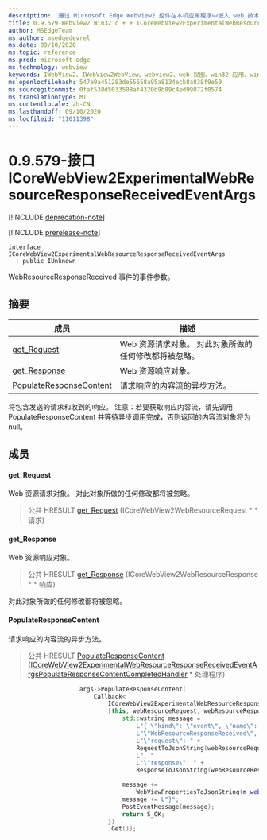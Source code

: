```yaml
---
description: '通过 Microsoft Edge WebView2 控件在本机应用程序中嵌入 web 技术 (HTML、CSS 和 JavaScript) '
title: 0.9.579-WebView2 Win32 c + + ICoreWebView2ExperimentalWebResourceResponseReceivedEventArgs
author: MSEdgeTeam
ms.author: msedgedevrel
ms.date: 09/10/2020
ms.topic: reference
ms.prod: microsoft-edge
ms.technology: webview
keywords: IWebView2、IWebView2WebView、webview2、web 视图、win32 应用、win32、edge、ICoreWebView2、ICoreWebView2Controller、浏览器控件、边缘 html、ICoreWebView2ExperimentalWebResourceResponseReceivedEventArgs
ms.openlocfilehash: 547e9a451283de55658a95a8134ecb8a838f9e50
ms.sourcegitcommit: 0faf538d5033508af4320b9b89c4ed99872f0574
ms.translationtype: MT
ms.contentlocale: zh-CN
ms.lasthandoff: 09/10/2020
ms.locfileid: "11011398"
---
```

# 0.9.579-接口 ICoreWebView2ExperimentalWebResourceResponseReceivedEventArgs 

[!INCLUDE [deprecation-note](../../includes/deprecation-note.md)]

[!INCLUDE [prerelease-note](../../includes/prerelease-note.md)]

```
interface ICoreWebView2ExperimentalWebResourceResponseReceivedEventArgs
  : public IUnknown
```

WebResourceResponseReceived 事件的事件参数。

## 摘要

 成员                        | 描述
--------------------------------|---------------------------------------------
[get_Request](#get_request) | Web 资源请求对象。 对此对象所做的任何修改都将被忽略。
[get_Response](#get_response) | Web 资源响应对象。
[PopulateResponseContent](#populateresponsecontent) | 请求响应的内容流的异步方法。

将包含发送的请求和收到的响应。 注意：若要获取响应内容流，请先调用 PopulateResponseContent 并等待异步调用完成，否则返回的内容流对象将为 null。

## 成员

#### get_Request 

Web 资源请求对象。 对此对象所做的任何修改都将被忽略。

> 公共 HRESULT [get_Request](#get_request) (ICoreWebView2WebResourceRequest * * 请求) 

#### get_Response 

Web 资源响应对象。

> 公共 HRESULT [get_Response](#get_response) (ICoreWebView2WebResourceResponse * * 响应) 

对此对象所做的任何修改都将被忽略。

#### PopulateResponseContent 

请求响应的内容流的异步方法。

> 公共 HRESULT [PopulateResponseContent](#populateresponsecontent) ([ICoreWebView2ExperimentalWebResourceResponseReceivedEventArgsPopulateResponseContentCompletedHandler](icorewebview2experimentalwebresourceresponsereceivedeventargspopulateresponsecontentcompletedhandler.md) * 处理程序) 

```cpp
                    args->PopulateResponseContent(
                        Callback<
                            ICoreWebView2ExperimentalWebResourceResponseReceivedEventArgsPopulateResponseContentCompletedHandler>(
                            [this, webResourceRequest, webResourceResponse](HRESULT result) {
                                std::wstring message =
                                    L"{ \"kind\": \"event\", \"name\": "
                                    L"\"WebResourceResponseReceived\", \"args\": {"
                                    L"\"request\": " +
                                    RequestToJsonString(webResourceRequest.get()) +
                                    L", "
                                    L"\"response\": " +
                                    ResponseToJsonString(webResourceResponse.get()) + L"}";

                                message +=
                                    WebViewPropertiesToJsonString(m_webviewEventSource.get());
                                message += L"}";
                                PostEventMessage(message);
                                return S_OK;
                            })
                            .Get());
```

